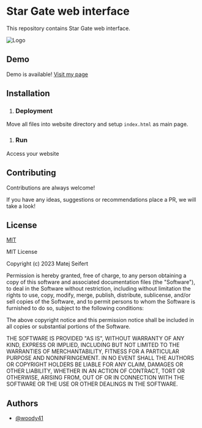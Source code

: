 
# Star Gate web interface

This repository contains Star Gate web interface.



![Logo](https://ctrlv.cz/shots/2023/08/01/cVse.png)


## Demo

Demo is available! [Visit my page](https://softonics.cz/tests/stargate/)


## Installation

1. ### Deployment

Move all files into website directory and setup ```index.html``` as main page.

1. ### Run

Access your website
## Contributing

Contributions are always welcome!

If you have any ideas, suggestions or recommendations place a PR, we will take a look!


## License

[MIT](https://choosealicense.com/licenses/mit/)

MIT License

Copyright (c) 2023 Matej Seifert

Permission is hereby granted, free of charge, to any person obtaining a copy
of this software and associated documentation files (the "Software"), to deal
in the Software without restriction, including without limitation the rights
to use, copy, modify, merge, publish, distribute, sublicense, and/or sell
copies of the Software, and to permit persons to whom the Software is
furnished to do so, subject to the following conditions:

The above copyright notice and this permission notice shall be included in all
copies or substantial portions of the Software.

THE SOFTWARE IS PROVIDED "AS IS", WITHOUT WARRANTY OF ANY KIND, EXPRESS OR
IMPLIED, INCLUDING BUT NOT LIMITED TO THE WARRANTIES OF MERCHANTABILITY,
FITNESS FOR A PARTICULAR PURPOSE AND NONINFRINGEMENT. IN NO EVENT SHALL THE
AUTHORS OR COPYRIGHT HOLDERS BE LIABLE FOR ANY CLAIM, DAMAGES OR OTHER
LIABILITY, WHETHER IN AN ACTION OF CONTRACT, TORT OR OTHERWISE, ARISING FROM,
OUT OF OR IN CONNECTION WITH THE SOFTWARE OR THE USE OR OTHER DEALINGS IN THE
SOFTWARE.
## Authors

- [@woody41](https://www.github.com/woody41)

